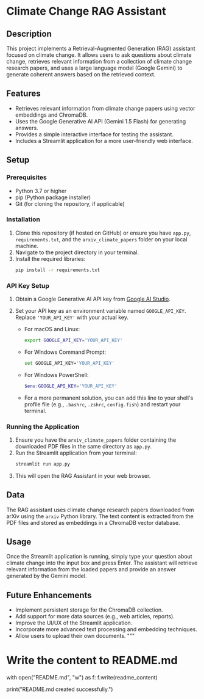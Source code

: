 # Climate Change RAG Assistant

## Description
This project implements a Retrieval-Augmented Generation (RAG) assistant focused on climate change. It allows users to ask questions about climate change, retrieves relevant information from a collection of climate change research papers, and uses a large language model (Google Gemini) to generate coherent answers based on the retrieved context.

## Features
*   Retrieves relevant information from climate change papers using vector embeddings and ChromaDB.
*   Uses the Google Generative AI API (Gemini 1.5 Flash) for generating answers.
*   Provides a simple interactive interface for testing the assistant.
*   Includes a Streamlit application for a more user-friendly web interface.

## Setup

### Prerequisites
*   Python 3.7 or higher
*   pip (Python package installer)
*   Git (for cloning the repository, if applicable)

### Installation
1.  Clone this repository (if hosted on GitHub) or ensure you have `app.py`, `requirements.txt`, and the `arxiv_climate_papers` folder on your local machine.
2.  Navigate to the project directory in your terminal.
3.  Install the required libraries:
    ```bash
    pip install -r requirements.txt
    ```

### API Key Setup
1.  Obtain a Google Generative AI API key from [Google AI Studio](https://aistudio.google.com/).
2.  Set your API key as an environment variable named `GOOGLE_API_KEY`. Replace `'YOUR_API_KEY'` with your actual key.

    *   For macOS and Linux:
        ```bash
        export GOOGLE_API_KEY='YOUR_API_KEY'
        ```
    *   For Windows Command Prompt:
        ```bash
        set GOOGLE_API_KEY='YOUR_API_KEY'
        ```
    *   For Windows PowerShell:
        ```powershell
        $env:GOOGLE_API_KEY='YOUR_API_KEY'
        ```
    *   For a more permanent solution, you can add this line to your shell's profile file (e.g., `.bashrc`, `.zshrc`, `config.fish`) and restart your terminal.

### Running the Application

1.  Ensure you have the `arxiv_climate_papers` folder containing the downloaded PDF files in the same directory as `app.py`.
2.  Run the Streamlit application from your terminal:
    ```bash
    streamlit run app.py
    ```
3.  This will open the RAG Assistant in your web browser.

## Data
The RAG assistant uses climate change research papers downloaded from arXiv using the `arxiv` Python library. The text content is extracted from the PDF files and stored as embeddings in a ChromaDB vector database.

## Usage
Once the Streamlit application is running, simply type your question about climate change into the input box and press Enter. The assistant will retrieve relevant information from the loaded papers and provide an answer generated by the Gemini model.

## Future Enhancements
*   Implement persistent storage for the ChromaDB collection.
*   Add support for more data sources (e.g., web articles, reports).
*   Improve the UI/UX of the Streamlit application.
*   Incorporate more advanced text processing and embedding techniques.
*   Allow users to upload their own documents.
"""

# Write the content to README.md
with open("README.md", "w") as f:
    f.write(readme_content)

print("README.md created successfully.")
